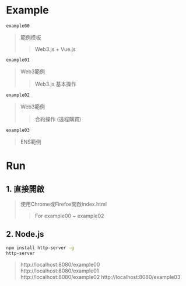 # Example

`example00`
> 範例模板
>> Web3.js + Vue.js

`example01`
> Web3範例
>> Web3.js 基本操作

`example02`
> Web3範例
>> 合約操作 (遠程購買)

`example03`
> ENS範例

# Run

## 1. 直接開啟

> 使用Chrome或Firefox開啟index.html
>> For example00 ~ example02

## 2. Node.js

```Bash
npm install http-server -g
http-server
```
> http://localhost:8080/example00  
> http://localhost:8080/example01  
> http://localhost:8080/example02
> http://localhost:8080/example03